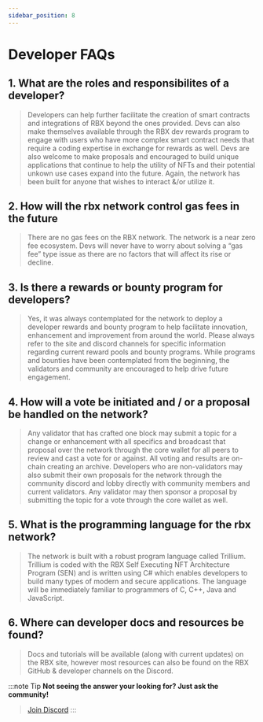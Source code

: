 ```yaml
---
sidebar_position: 8
---
```


# Developer FAQs

## 1. What are the roles and responsibilites of a developer?

> Developers can help further facilitate the creation of smart contracts and integrations of RBX beyond the ones provided. Devs can also make themselves available through the RBX dev rewards program to engage with users who have more complex smart contract needs that require a coding expertise in exchange for rewards as well. Devs are also welcome to make proposals and encouraged to build unique applications that continue to help the utility of NFTs and their potential unkown use cases expand into the future. Again, the network has been built for anyone that wishes to interact &/or utilize it.

## 2. How will the rbx network control gas fees in the future

> There are no gas fees on the RBX network. The network is a near zero fee ecosystem. Devs will never have to worry about solving a “gas fee” type issue as there are no factors that will affect its rise or decline.

## 3. Is there a rewards or bounty program for developers?

> Yes, it was always contemplated for the network to deploy a developer rewards and bounty program to help facilitate innovation, enhancement and improvement from around the world. Please always refer to the site and discord channels for specific information regarding current reward pools and bounty programs. While programs and bounties have been contemplated from the beginning, the validators and community are encouraged to help drive future engagement.

## 4. How will a vote be initiated and / or a proposal be handled on the network?

> Any validator that has crafted one block may submit a topic for a change or enhancement with all specifics and broadcast that proposal over the network through the core wallet for all peers to review and cast a vote for or against. All voting and results are on-chain creating an archive. Developers who are non-validators may also submit their own proposals for the network through the community discord and lobby directly with community members and current validators. Any validator may then sponsor a proposal by submitting the topic for a vote through the core wallet as well.

## 5. What is the programming language for the rbx network?

> The network is built with a robust program language called Trillium. Trillium is coded with the RBX Self Executing NFT Architecture Program (SEN) and is written using C# which enables developers to build many types of modern and secure applications. The language will be immediately familiar to programmers of C, C++, Java and JavaScript.

## 6. Where can developer docs and resources be found?

> Docs and tutorials will be available (along with current updates) on the RBX site, however most resources can also be found on the RBX GitHub & developer channels on the Discord.


:::note Tip
**Not seeing the answer your looking for? Just ask the community!**
> <a href="https://discord.com/invite/PnS2HRETDh">Join Discord</a>
:::